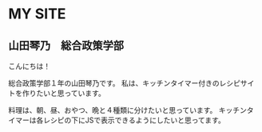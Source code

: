 # MY SITE

## 山田琴乃　総合政策学部


こんにちは！

総合政策学部１年の山田琴乃です。
私は、キッチンタイマー付きのレシピサイトを作りたいと思っています。

料理は、朝、昼、おやつ、晩と４種類に分けたいと思っています。
キッチンタイマーは各レシピの下にJSで表示できるようにしたいと思ってます。
